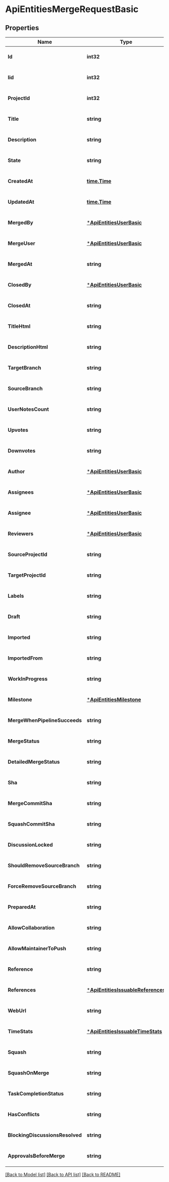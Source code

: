 # ApiEntitiesMergeRequestBasic

## Properties
Name | Type | Description | Notes
------------ | ------------- | ------------- | -------------
**Id** | **int32** |  | [optional] [default to null]
**Iid** | **int32** |  | [optional] [default to null]
**ProjectId** | **int32** |  | [optional] [default to null]
**Title** | **string** |  | [optional] [default to null]
**Description** | **string** |  | [optional] [default to null]
**State** | **string** |  | [optional] [default to null]
**CreatedAt** | [**time.Time**](time.Time.md) |  | [optional] [default to null]
**UpdatedAt** | [**time.Time**](time.Time.md) |  | [optional] [default to null]
**MergedBy** | [***ApiEntitiesUserBasic**](API_Entities_UserBasic.md) |  | [optional] [default to null]
**MergeUser** | [***ApiEntitiesUserBasic**](API_Entities_UserBasic.md) |  | [optional] [default to null]
**MergedAt** | **string** |  | [optional] [default to null]
**ClosedBy** | [***ApiEntitiesUserBasic**](API_Entities_UserBasic.md) |  | [optional] [default to null]
**ClosedAt** | **string** |  | [optional] [default to null]
**TitleHtml** | **string** |  | [optional] [default to null]
**DescriptionHtml** | **string** |  | [optional] [default to null]
**TargetBranch** | **string** |  | [optional] [default to null]
**SourceBranch** | **string** |  | [optional] [default to null]
**UserNotesCount** | **string** |  | [optional] [default to null]
**Upvotes** | **string** |  | [optional] [default to null]
**Downvotes** | **string** |  | [optional] [default to null]
**Author** | [***ApiEntitiesUserBasic**](API_Entities_UserBasic.md) |  | [optional] [default to null]
**Assignees** | [***ApiEntitiesUserBasic**](API_Entities_UserBasic.md) |  | [optional] [default to null]
**Assignee** | [***ApiEntitiesUserBasic**](API_Entities_UserBasic.md) |  | [optional] [default to null]
**Reviewers** | [***ApiEntitiesUserBasic**](API_Entities_UserBasic.md) |  | [optional] [default to null]
**SourceProjectId** | **string** |  | [optional] [default to null]
**TargetProjectId** | **string** |  | [optional] [default to null]
**Labels** | **string** |  | [optional] [default to null]
**Draft** | **string** |  | [optional] [default to null]
**Imported** | **string** |  | [optional] [default to null]
**ImportedFrom** | **string** |  | [optional] [default to null]
**WorkInProgress** | **string** |  | [optional] [default to null]
**Milestone** | [***ApiEntitiesMilestone**](API_Entities_Milestone.md) |  | [optional] [default to null]
**MergeWhenPipelineSucceeds** | **string** |  | [optional] [default to null]
**MergeStatus** | **string** |  | [optional] [default to null]
**DetailedMergeStatus** | **string** |  | [optional] [default to null]
**Sha** | **string** |  | [optional] [default to null]
**MergeCommitSha** | **string** |  | [optional] [default to null]
**SquashCommitSha** | **string** |  | [optional] [default to null]
**DiscussionLocked** | **string** |  | [optional] [default to null]
**ShouldRemoveSourceBranch** | **string** |  | [optional] [default to null]
**ForceRemoveSourceBranch** | **string** |  | [optional] [default to null]
**PreparedAt** | **string** |  | [optional] [default to null]
**AllowCollaboration** | **string** |  | [optional] [default to null]
**AllowMaintainerToPush** | **string** |  | [optional] [default to null]
**Reference** | **string** |  | [optional] [default to null]
**References** | [***ApiEntitiesIssuableReferences**](API_Entities_IssuableReferences.md) |  | [optional] [default to null]
**WebUrl** | **string** |  | [optional] [default to null]
**TimeStats** | [***ApiEntitiesIssuableTimeStats**](API_Entities_IssuableTimeStats.md) |  | [optional] [default to null]
**Squash** | **string** |  | [optional] [default to null]
**SquashOnMerge** | **string** |  | [optional] [default to null]
**TaskCompletionStatus** | **string** |  | [optional] [default to null]
**HasConflicts** | **string** |  | [optional] [default to null]
**BlockingDiscussionsResolved** | **string** |  | [optional] [default to null]
**ApprovalsBeforeMerge** | **string** |  | [optional] [default to null]

[[Back to Model list]](../README.md#documentation-for-models) [[Back to API list]](../README.md#documentation-for-api-endpoints) [[Back to README]](../README.md)


